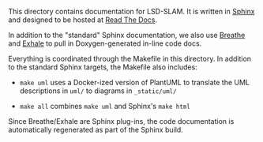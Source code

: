 This directory contains documentation for LSD-SLAM.
It is written in
[Sphinx](http://www.sphinx-doc.org/en/master/) and designed to be hosted at
[Read The Docs](https://lsd-slam.readthedocs.io/en/latest/).

In addition to the "standard" Sphinx documentation, we also use
[Breathe](https://github.com/michaeljones/breathe) and
[Exhale](https://github.com/svenevs/exhale) to pull in Doxygen-generated in-line
code docs.

Everything is coordinated through the Makefile in this directory.  In addition
to the standard Sphinx targets, the Makefile also includes:

  - `make uml` uses a Docker-ized version of PlantUML to translate the UML
  descriptions in `uml/` to diagrams in `_static/uml/`

  - `make all` combines `make uml` and Sphinx's `make html`

Since Breathe/Exhale are Sphinx plug-ins, the code documentation is
automatically regenerated as part of the Sphinx build.

